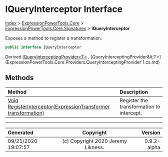 ﻿# IQueryInterceptor Interface

[Index](../index.md) > [ExpressionPowerTools.Core](ExpressionPowerTools.Core.a.md) > [ExpressionPowerTools.Core.Signatures](ExpressionPowerTools.Core.Signatures.n.md) > **IQueryInterceptor**

Exposes a method to register a transformation.

```csharp
public interface IQueryInterceptor
```

Derived  [IQueryInterceptingProvider&lt;T>](ExpressionPowerTools.Core.Signatures.IQueryInterceptingProvider`1.i.md) ,  [QueryInterceptingProvider&lt;T>](ExpressionPowerTools.Core.Providers.QueryInterceptingProvider`1.cs.md) 

## Methods

| Method | Description |
| :-- | :-- |
| [Void RegisterInterceptor(ExpressionTransformer transformation)](ExpressionPowerTools.Core.Signatures.IQueryInterceptor.RegisterInterceptor.m.md) | Register the transformation to intercept. |

---

| Generated | Copyright | Version |
| :-- | :-: | --: |
| 09/21/2020 19:07:57 | (c) Copyright 2020 Jeremy Likness. | 0.9.2-alpha |
